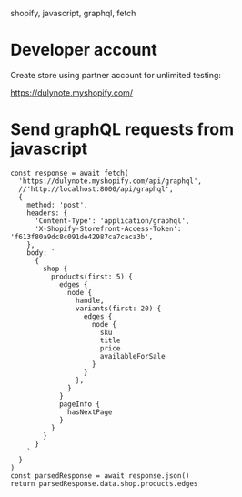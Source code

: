 shopify, javascript, graphql, fetch

# Developer account

Create store using partner account for unlimited testing:

https://dulynote.myshopify.com/

# Send graphQL requests from javascript

    const response = await fetch(
      'https://dulynote.myshopify.com/api/graphql',
      //'http://localhost:8000/api/graphql',
      {
        method: 'post',
        headers: {
          'Content-Type': 'application/graphql',
          'X-Shopify-Storefront-Access-Token': 'f613f80a9dc8c091de42987ca7caca3b',
        },
        body: `
          {
            shop {
              products(first: 5) {
                edges {
                  node {
                    handle,
                    variants(first: 20) {
                      edges {
                        node {
                          sku
                          title
                          price
                          availableForSale
                        }
                      }
                    },
                  }
                }
                pageInfo {
                  hasNextPage
                }
              }
            }
          }
        `
      }
    )
    const parsedResponse = await response.json()
    return parsedResponse.data.shop.products.edges
